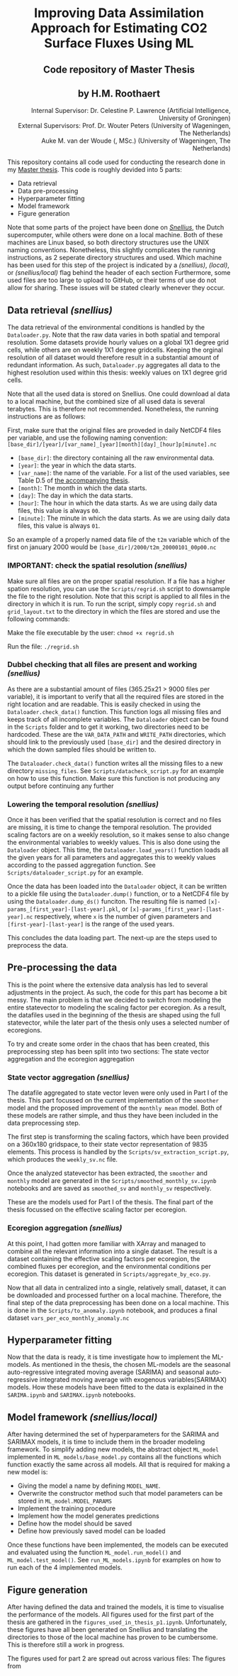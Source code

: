 # <center> Improving Data Assimilation Approach for Estimating CO2 Surface Fluxes Using ML </center>
## <center> Code repository of Master Thesis </center>
## <center> by H.M. Roothaert </center>

<div style="text-align: right"> Internal Supervisor: Dr. Celestine P. Lawrence (Artificial Intelligence, University of Groningen) <br>
External Supervisors: Prof. Dr. Wouter Peters (University of Wageningen, The Netherlands) <br>
Auke M. van der Woude (, MSc.) (University of Wageningen, The Netherlands) </div>

This repository contains all code used for conducting the research done in my [Master thesis](https://fse.studenttheses.ub.rug.nl/id/eprint/28972). This code is roughly devided into 5 parts:
- Data retrieval
- Data pre-processing
- Hyperparameter fitting
- Model framework
- Figure generation

Note that some parts of the project have been done on [<i>Snellius</i>](https://www.surf.nl/en/dutch-national-supercomputer-snellius), the Dutch supercomputer, while others were done on a local machine. 
Both of these machines are Linux based, so both directory structures use the UNIX naming conventions. Nonetheless, this slightly complicates the running instructions, as 2 seperate directory structures and used. 
Which machine has been used for this step of the project is indicated by a _(snellius)_,  _(local)_, or _(snellius/local)_ flag behind the header of each section 
Furthermore, some used files are too large to upload to GitHub, or their terms of use do not allow for sharing. 
These issues will be stated clearly whenever they occur.

## Data retrieval _(snellius)_

The data retrieval of the environmental conditions is handled by the `Dataloader.py`. Note that the raw data varies in both spatial and temporal resolution. Some datasets provide hourly values on a global 1X1 degree grid cells, while others are on weekly 1X1 degree gridcells. Keeping the orginal resolution of all dataset would therefore result in a substantial amount of redundant information. As such, `Dataloader.py` aggregates all data to the highest resolution used within this thesis: weekly values on 1X1 degree grid cells. 

Note that all the used data is stored on Snellius. 
One could download al data to a local machine, but the combined size of all used data is several terabytes. This is therefore not recommended. Nonetheless, the running instructions are as follows:

First, make sure that the original files are proveded in daily NetCDF4 files per variable, and use the following naming convention:
`[base_dir]/[year]/[var_name]_[year][month][day]_[hour]p[minute].nc`

- `[base_dir]`: the directory containing all the raw environmental data. 
- `[year]`: the year in which the data starts. 
- `[var_name]`: the name of the variable. For a list of the used variables, see Table D.5 of [the accompanying thesis](https://fse.studenttheses.ub.rug.nl/id/eprint/28972).
- `[month]`: The month in which the data starts.
- `[day]`: The day in which the data starts.
- `[hour]`: The hour in which the data starts. As we are using daily data files, this value is always `00`.
- `[minute]`: The minute in which the data starts. As we are using daily data files, this value is always `01`.

So an example of a properly named data file of the `t2m` variable which of the first on january 2000 would be `[base_dir]/2000/t2m_20000101_00p00.nc`

### IMPORTANT: check the spatial resolution _(snellius)_
Make sure all files are on the proper spatial resolution. If a file has a higher spation resolution, you can use the `Scripts/regrid.sh` script to downsample the file to the right resolution. Note that this script is applied to all files in the directory in which it is run. 
To run the script, simply copy `regrid.sh` and `grid_layout.txt` to the directory in which the files are stored and use the following commands:

Make the file executable by the user:
`chmod +x regrid.sh`

Run the file:
`./regrid.sh`

### Dubbel checking that all files are present and working _(snellius)_

As there are a substantial amount of files (365.25x21 > 9000 files per variable), it is important to verify that all the required files are stored in the right location and are readable. 
This is easily checked in using the `Dataloader.check_data()` function. This function logs all missing files and keeps track of all incomplete variables. 
The `Dataloader` object can be found in the `Scripts` folder and to get it working, two directories need to be hardcoded. 
These are the `VAR_DATA_PATH` and `WRITE_PATH` directories, which should link to the previously used `[base_dir]` and the desired directory in which the down sampled files should be written to.

The `Dataloader.check_data()` function writes all the missing files to a new directory `missing_files`. 
See `Scripts/datacheck_script.py` for an example on how to use this function. 
Make sure this function is not producing any output before continuing any further

### Lowering the temporal resolution _(snellius)_

Once it has been verified that the spatial resolution is correct and no files are missing, it is time to change the temporal resolution. 
The provided scaling factors are on a weekly resolution, so it makes sense to also change the environmental variables to weekly values. 
This is also done using the `Dataloader` object. This time, the `Dataloader.load_years()` function loads all the given years for all parameters and aggregates this to weekly values according to the passed aggregation function. 
See `Scripts/dataloader_script.py` for an example.

Once the data has been loaded into the `Dataloader` object, it can be written to a pickle file using the `Dataloader.dump()` function, or to a NetCDF4 file by using the `Dataloader.dump_ds()` funciton.
The resulting file is named `[x]-params_[first_year]-[last-year].pkl`, or `[x]-params_[first_year]-[last-year].nc` respectively, where `x` is the number of given parameters and `[first-year]-[last-year]` is the range of the used years.

This concludes the data loading part. The next-up are the steps used to preprocess the data.

## Pre-processing the data
This is the point where the extensive data analysis has led to several adjustments in the project. As such, the code for this part has become a bit messy. 
The main problem is that we decided to switch from modeling the entire statevector to modeling the scaling factor per ecoregion.
As a result, the datafiles used in the beginning of the thesis are shaped using the full statevector, while the later part of the thesis only uses a selected number of ecoregions.

To try and create some order in the chaos that has been created, this preprocessing step has been split into two sections: The state vector aggregation and the ecoregion aggregation

### State vector aggregation _(snellius)_
The datafile aggregated to state vector leven were only used in Part I of the thesis. 
This part focussed on the current implementation of the `smoother` model and the proposed improvement of the `monthly mean` model.
Both of these models are rather simple, and thus they have been included in the data preprocessing step. 

The first step is transforming the scaling factors, which have been provided on a 360x180 gridspace, to their state vector representation of 9835 elements. 
This process is handled by the `Scripts/sv_extraction_script.py`, which produces the `weekly_sv.nc` file. 

Once the analyzed statevector has been extracted, the `smoother` and `monthly` model are generated in the `Scripts/smoothed_monthly_sv.ipynb` notebooks and are saved as `smoothed_sv` and `monthly_sv` respectively.

These are the models used for Part I of the thesis.
The final part of the thesis focussed on the effective scaling factor per ecoregion.

### Ecoregion aggregation _(snellius)_
At this point, I had gotten more familiar with XArray and managed to combine all the relevant information into a single dataset. 
The result is a dataset containing the effective scaling factors per ecoregion, the combined fluxes per ecoregion, and the environmental conditions per ecoregion. 
This dataset is generated in `Scripts/aggregate_by_eco.py`. 


Now that all data in centralized into a single, relatively small, dataset, it can be downloaded and processed further on a local machine.
Therefore, the final step of the data preprocessing has been done on a local machine. 
This is done in the `Scripts/to_anomaly.ipynb` notebook, and produces a final dataset `vars_per_eco_monthly_anomaly.nc`

## Hyperparameter fitting
Now that the data is ready, it is time investigate how to implement the ML-models. 
As mentioned in the thesis, the chosen ML-models are the seasonal auto-regressive integrated moving average (SARIMA) and seasonal auto-regressive integrated moving average with exogenous variables(SARIMAX) models. 
How these models have been fitted to the data is explained in the `SARIMA.ipynb` and `SARIMAX.ipynb` notebooks.

## Model framework _(snellius/local)_

After having determined the set of hyperparameters for the SARIMA and SARIMAX models, it is time to include them in the broader modeling framework. 
To simplify adding new models, the abstract object `ML_model` implemented in `ML_models/base_model.py` contains all the functions which function exactly the same across all models.
All that is required for making a new model is:
- Giving the model a name by defining `MODEL_NAME`.
- Overwrite the constructor method such that model parameters can be stored in `ML_model.MODEL_PARAMS`
- Implement the training procedure
- Implement how the model generates predictions
- Define how the model should be saved
- Define how previously saved model can be loaded

Once these functions have been implemented, the models can be executed and evaluated using the function `ML_model.run_model()` and `ML_model.test_model()`. 
See `run_ML_models.ipynb` for examples on how to run each of the 4 implemented models.

## Figure generation
After having defined the data and trained the models, it is time to visualise the performance of the models.
All figures used for the first part of the thesis are gathered in the `figures_used_in_thesis_p1.ipynb`. 
Unfortunately, these figures have all been generated on Snellius and translating the directories to those of the local machine has proven to be cumbersome. This is therefore still a work in progress.

The figures used for part 2 are spread out across various files:
The figures from 


